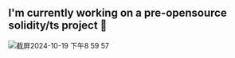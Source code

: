 ## I'm currently working on a pre-opensource solidity/ts project 👋
![截屏2024-10-19 下午8 59 57](https://github.com/user-attachments/assets/2c16d342-b9fc-400a-b2df-5ef784aeb215)



<!--
**xiaoyu1998/xiaoyu1998** is a ✨ _special_ ✨ repository because its `README.md` (this file) appears on your GitHub profile.

Here are some ideas to get you started:

- 🔭 I’m currently working on ...
- 🌱 I’m currently learning ...
- 👯 I’m looking to collaborate on ...
- 🤔 I’m looking for help with ...
- 💬 Ask me about ...
- 📫 How to reach me: ...
- 😄 Pronouns: ...
- ⚡ Fun fact: ...
-->
